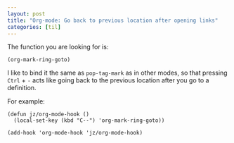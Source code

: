```yaml
---
layout: post
title: "Org-mode: Go back to previous location after opening links"
categories: [til]
---
```


The function you are looking for is:

```elisp 
(org-mark-ring-goto)
```
I like to bind it the same as `pop-tag-mark` as in other modes, so that pressing `Ctrl` + `-` acts like going back to the previous location after you go to a definition.

For example:

```elisp
(defun jz/org-mode-hook ()
  (local-set-key (kbd "C--") 'org-mark-ring-goto))
    
(add-hook 'org-mode-hook 'jz/org-mode-hook)
```
